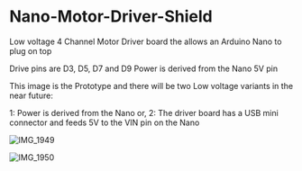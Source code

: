 # Nano-Motor-Driver-Shield
Low voltage 4 Channel Motor Driver board the allows an Arduino Nano to plug on top

Drive pins are D3, D5, D7 and D9
Power is derived from the Nano 5V pin

This image is the Prototype and there will be two Low voltage variants in the near future:

1: Power is derived from the Nano or,
2: The driver board has a USB mini connector and feeds 5V to the VIN pin on the Nano

![IMG_1949](https://github.com/gxdeange/Nano-Motor-Driver-Shield/assets/57690555/7aef6306-b8eb-458b-b590-0060eddad656)

![IMG_1950](https://github.com/gxdeange/Nano-Motor-Driver-Shield/assets/57690555/1cf387c9-f495-48c8-b6cb-4ede07e43d07)


